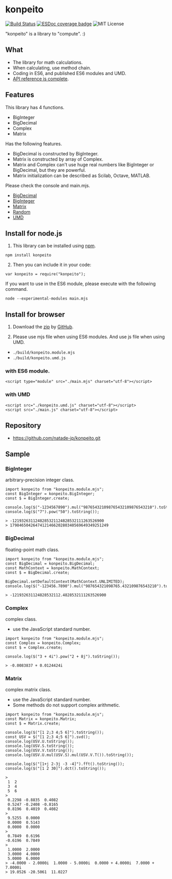 # konpeito
[![Build Status](https://travis-ci.org/natade-jp/konpeito.svg?branch=master)](https://travis-ci.org/natade-jp/konpeito)
[![ESDoc coverage badge](https://natade-jp.github.io/konpeito/doc/badge.svg)](https://natade-jp.github.io/konpeito/doc/)
![MIT License](https://img.shields.io/badge/license-MIT-blue.svg?style=flat)

"konpeito" is a library to "compute". :)

## What
- The library for math calculations.
- When calculating, use method chain.
- Coding in ES6, and published ES6 modules and UMD.
- [API reference is complete](https://natade-jp.github.io/konpeito/doc/).

## Features
This library has 4 functions.
- BigInteger
- BigDecimal
- Complex
- Matrix

Has the following features.
- BigDecimal is constructed by BigInteger.
- Matrix is constructed by array of Complex.
- Matrix and Complex can't use huge real numbers like BigInteger or BigDecimal, but they are powerful.
- Matrix initialization can be described as Scilab, Octave, MATLAB.

Please check the console and main.mjs.
- [BigDecimal](https://natade-jp.github.io/konpeito/html/examples/demos/BigDecimal/)
- [BigInteger](https://natade-jp.github.io/konpeito/html/examples/demos/BigInteger/)
- [Matrix](https://natade-jp.github.io/konpeito/html/examples/demos/Matrix/)
- [Random](https://natade-jp.github.io/konpeito/html/examples/demos/Random/)
- [UMD](https://natade-jp.github.io/konpeito/html/examples/demos/UMD/)

## Install for node.js

1. This library can be installed using [npm](https://www.npmjs.com/package/konpeito).
```
npm install konpeito
```

2. Then you can include it in your code:
```
var konpeito = require("konpeito");
```

If you want to use in the ES6 module, please execute with the following command.
```
node --experimental-modules main.mjs
```

## Install for browser

1. Download the [zip](https://github.com/natade-jp/konpeito/archive/master.zip) by [GitHub](https://github.com/natade-jp/konpeito).

2. Please use mjs file when using ES6 modules. And use js file when using UMD.
- `./build/konpeito.module.mjs`
- `./build/konpeito.umd.js`

### with ES6 module.
```
<script type="module" src="./main.mjs" charset="utf-8"></script>
```

### with UMD
```
<script src="./konpeito.umd.js" charset="utf-8"></script>
<script src="./main.js" charset="utf-8"></script>
```

## Repository
- https://github.com/natade-jp/konpeito.git

## Sample

### BigInteger
arbitrary-precision integer class.

```
import konpeito from "konpeito.module.mjs";
const BigInteger = konpeito.BigInteger;
const $ = BigInteger.create;

console.log($("-1234567890").mul("987654321098765432109876543210").toString());
console.log($("7").pow("50").toString());
```
```
> -1219326311248285321124828532111263526900
> 1798465042647412146620280340569649349251249
```

### BigDecimal
floating-point math class.

```
import konpeito from "konpeito.module.mjs";
const BigDecimal = konpeito.BigDecimal;
const MathContext = konpeito.MathContext;
const $ = BigDecimal.create;

BigDecimal.setDefaultContext(MathContext.UNLIMITED);
console.log($("-123456.7890").mul("987654321098765.432109876543210").toString());
```
```
> -121932631124828532112.4828532111263526900
```

### Complex
complex class.
- use the JavaScript standard number.

```
import konpeito from "konpeito.module.mjs";
const Complex = konpeito.Complex;
const $ = Complex.create;

console.log($("3 + 4i").pow("2 + 8j").toString());
```
```
> -0.0083837 + 0.0124424i
```

### Matrix
complex matrix class.
- use the JavaScript standard number.
- Some methods do not support complex arithmetic.

```
import konpeito from "konpeito.module.mjs";
const Matrix = konpeito.Matrix;
const $ = Matrix.create;

console.log($("[1 2;3 4;5 6]").toString());
const USV = $("[1 2;3 4;5 6]").svd();
console.log(USV.U.toString());
console.log(USV.S.toString());
console.log(USV.V.toString());
console.log(USV.U.mul(USV.S).mul(USV.V.T()).toString());

console.log($("[1+j 2-3j -3 -4]").fft().toString());
console.log($("[1 2 30]").dct().toString());
```
```
>
 1  2
 3  4
 5  6
> 
 0.2298 -0.8835  0.4082
 0.5247 -0.2408 -0.8165
 0.8196  0.4019  0.4082
> 
 9.5255  0.0000
 0.0000  0.5143
 0.0000  0.0000
> 
 0.7849  0.6196
-0.6196  0.7849
> 
 1.0000  2.0000
 3.0000  4.0000
 5.0000  6.0000
> -4.0000 - 2.0000i  1.0000 - 5.0000i  0.0000 + 4.0000i  7.0000 + 7.0000i
> 19.0526 -20.5061  11.0227
```
